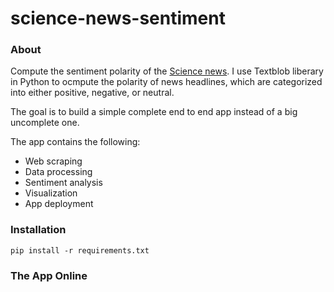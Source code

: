 # science-news-sentiment

### About

Compute the sentiment polarity of the [Science news](https://www.sciencenews.org/all-stories).
I use Textblob liberary in Python to ocmpute the polarity of news headlines, which are categorized into either positive, negative, or neutral.

The goal is to build a simple complete end to end app  instead of a big uncomplete one.

The app contains the following:
- Web scraping
- Data processing
- Sentiment analysis 
- Visualization
- App deployment

### Installation
```
pip install -r requirements.txt

```

### The App Online



